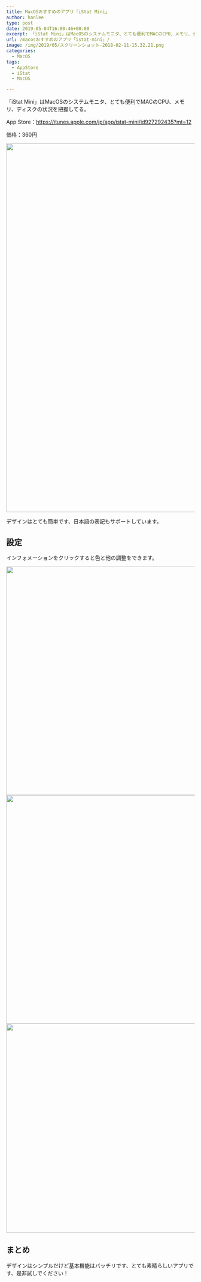 ```yaml
---
title: MacOSおすすめのアプリ「iStat Mini」
author: hanlee
type: post
date: 2019-05-04T16:00:46+00:00
excerpt: 「iStat Mini」はMacOSのシステムモニタ、とても便利でMACのCPU、メモリ、ディスクの状況を把握してる。
url: /macosおすすめのアプリ「istat-mini」/
image: /img/2019/05/スクリーンショット-2018-02-11-15.32.21.png
categories:
  - MacOS
tags:
  - AppStore
  - iStat
  - MacOS

---
```

「iStat Mini」はMacOSのシステムモニタ、とても便利でMACのCPU、メモリ、ディスクの状況を把握してる。

App Store：<https://itunes.apple.com/jp/app/istat-mini/id927292435?mt=12>

価格：360円


<img loading="lazy" width="1024" height="984" src="https://blog.hanlee.co/wp-content/uploads/2019/05/スクリーンショット-2018-02-11-15.32.21-1024x984.png" alt="" class="wp-image-147" srcset="https://blog.hanlee.co/wp-content/uploads/2019/05/スクリーンショット-2018-02-11-15.32.21-1024x984.png 1024w, https://blog.hanlee.co/wp-content/uploads/2019/05/スクリーンショット-2018-02-11-15.32.21-300x288.png 300w, https://blog.hanlee.co/wp-content/uploads/2019/05/スクリーンショット-2018-02-11-15.32.21-768x738.png 768w, https://blog.hanlee.co/wp-content/uploads/2019/05/スクリーンショット-2018-02-11-15.32.21.png 1694w" sizes="(max-width: 1024px) 100vw, 1024px" />

デザインはとても簡単です、日本語の表記もサポートしています。

## 設定

インフォメーションをクリックすると色と他の調整をできます。


<img loading="lazy" width="646" height="610" src="https://blog.hanlee.co/wp-content/uploads/2019/05/スクリーンショット-2018-02-11-15.37.47.png" alt="" class="wp-image-145" srcset="https://blog.hanlee.co/wp-content/uploads/2019/05/スクリーンショット-2018-02-11-15.37.47.png 646w, https://blog.hanlee.co/wp-content/uploads/2019/05/スクリーンショット-2018-02-11-15.37.47-300x283.png 300w" sizes="(max-width: 646px) 100vw, 646px" />
<img loading="lazy" width="648" height="610" src="https://blog.hanlee.co/wp-content/uploads/2019/05/スクリーンショット-2018-02-11-15.37.38.png" alt="" class="wp-image-144" srcset="https://blog.hanlee.co/wp-content/uploads/2019/05/スクリーンショット-2018-02-11-15.37.38.png 648w, https://blog.hanlee.co/wp-content/uploads/2019/05/スクリーンショット-2018-02-11-15.37.38-300x282.png 300w" sizes="(max-width: 648px) 100vw, 648px" />
<img loading="lazy" width="652" height="558" src="https://blog.hanlee.co/wp-content/uploads/2019/05/スクリーンショット-2018-02-11-15.35.18.png" alt="" class="wp-image-143" srcset="https://blog.hanlee.co/wp-content/uploads/2019/05/スクリーンショット-2018-02-11-15.35.18.png 652w, https://blog.hanlee.co/wp-content/uploads/2019/05/スクリーンショット-2018-02-11-15.35.18-300x257.png 300w" sizes="(max-width: 652px) 100vw, 652px" />

## まとめ

デザインはシンプルだけど基本機能はバッチリです、とても素晴らしいアプリです、是非試しでください！
